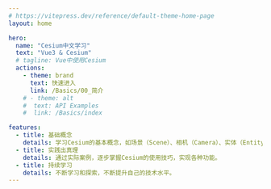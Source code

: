 ```yaml
---
# https://vitepress.dev/reference/default-theme-home-page
layout: home

hero:
  name: "Cesium中文学习"
  text: "Vue3 & Cesium"
  # tagline: Vue中使用Cesium
  actions:
    - theme: brand
      text: 快速进入
      link: /Basics/00_简介
    # - theme: alt
    #  text: API Examples
    #  link: /Basics/index

features:
  - title: 基础概念
    details: 学习Cesium的基本概念，如场景（Scene）、相机（Camera）、实体（Entity）等。
  - title: 实践出真理
    details: 通过实际案例，逐步掌握Cesium的使用技巧，实现各种功能。
  - title: 持续学习
    details: 不断学习和探索，不断提升自己的技术水平。
---
```

